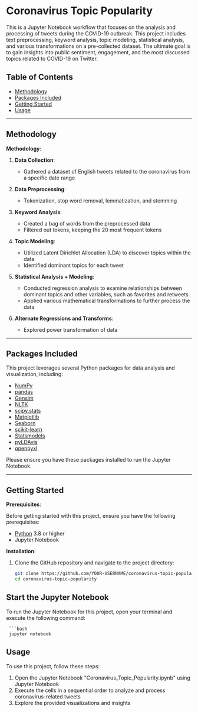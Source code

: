 # Coronavirus Topic Popularity

This is a Jupyter Notebook workflow that focuses on the analysis and processing of tweets during the COVID-19 outbreak. This project includes text preprocessing, keyword analysis, topic modeling, statistical analysis, and various transformations on a pre-collected dataset. The ultimate goal is to gain insights into public sentiment, engagement, and the most discussed topics related to COVID-19 on Twitter.

## Table of Contents

- [Methodology](#methodology)
- [Packages Included](#packages-included)
- [Getting Started](#getting-started)
- [Usage](#usage)

---

## Methodology

**Methodology**:

1. **Data Collection**:
   - Gathered a dataset of English tweets related to the coronavirus from a specific date range

2. **Data Preprocessing**:
   - Tokenization, stop word removal, lemmatization, and stemming

3. **Keyword Analysis**:
   - Created a bag of words from the preprocessed data
   - Filtered out tokens, keeping the 20 most frequent tokens

4. **Topic Modeling**:
   - Utilized Latent Dirichlet Allocation (LDA) to discover topics within the data
   - Identified dominant topics for each tweet

5. **Statistical Analysis + Modeling**:
   - Conducted regression analysis to examine relationships between dominant topics and other variables, such as favorites and retweets
   - Applied various mathematical transformations to further process the data

6. **Alternate Regressions and Transforms**:
   - Explored power transformation of data

---

## Packages Included

This project leverages several Python packages for data analysis and visualization, including:

- [NumPy](https://numpy.org/)
- [pandas](https://pandas.pydata.org/)
- [Gensim](https://radimrehurek.com/gensim/)
- [NLTK](https://www.nltk.org/)
- [scipy.stats](https://docs.scipy.org/doc/scipy/reference/stats.html)
- [Matplotlib](https://matplotlib.org/)
- [Seaborn](https://seaborn.pydata.org/)
- [scikit-learn](https://scikit-learn.org/)
- [Statsmodels](https://www.statsmodels.org/stable/index.html)
- [pyLDAvis](https://github.com/bmabey/pyLDAvis)
- [openpyxl](https://openpyxl.readthedocs.io/en/stable/)

Please ensure you have these packages installed to run the Jupyter Notebook.

---

## Getting Started

**Prerequisites**:

Before getting started with this project, ensure you have the following prerequisites:

- [Python](https://www.python.org/) 3.8 or higher
- Jupyter Notebook

**Installation**:

1. Clone the GitHub repository and navigate to the project directory:

   ```bash
   git clone https://github.com/YOUR-USERNAME/coronavirus-topic-popularity.git
   cd coronavirus-topic-popularity

 ## Start the Jupyter Notebook

   To run the Jupyter Notebook for this project, open your terminal and execute the following command:
   
     ```bash
     jupyter notebook
   
 ## Usage
   
   To use this project, follow these steps:
   
   1. Open the Jupyter Notebook "Coronavirus_Topic_Popularity.ipynb" using Jupyter Notebook
   2. Execute the cells in a sequential order to analyze and process coronavirus-related tweets
   3. Explore the provided visualizations and insights

